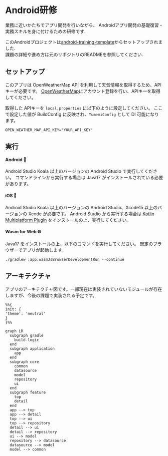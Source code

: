 # Android研修

業務に近いかたちでアプリ開発を行いながら、
Androidアプリ開発の基礎復習・実務スキルを身に付けるための研修です.  

このAndroidプロジェクトは[android-training-template](https://github.com/yumemi-inc/android-training-template)からセットアップされました.  
課題の詳細や進め方は元のリポジトリのREADMEを参照してください.

## セットアップ

このアプリは OpenWeatherMap API を利用して天気情報を取得するため、APIキーが必要です。
[OpenWeatherMap](https://home.openweathermap.org/users/sign_up)にアカウント登録を行い、APIキーを取得してください。


取得した APIキーを `local.properties` に以下のように設定してください。
ここで設定した値が BuildConfig に反映され、`YumemiConfig` として DI 可能になります。

```
OPEN_WEATHER_MAP_API_KEY="YOUR_API_KEY"
```

## 実行

#### Android :robot:

Android Studio Koala 以上のバージョンの Android Studio で実行してください。
コマンドラインから実行する場合は Java17 がインストールされている必要があります。

#### iOS :green_apple:

Android Studio Koala 以上のバージョンの Android Studio、Xcode15 以上のバージョンの Xcode が必要です。
Android Studio から実行する場合は [Kotlin Multiplatform Plugin](https://plugins.jetbrains.com/plugin/14936-kotlin-multiplatform) をインストールの上、実行してください。

#### Wasm for Web :globe_with_meridians:

Java17 をインストールの上、以下のコマンドを実行してください。
既定のブラウザーでアプリが起動します。

```
./gradlew :app:wasmJsBrowserDevelopmentRun --continue
```

## アーキテクチャ
アプリのアーキテクチャ図です。一部現在は実装されていないモジュールが存在しますが、今後の課題で実装される予定です。

```mermaid
%%{
init: {
'theme': 'neutral'
}
}%%

graph LR
  subgraph gradle 
    build-logic  
  end  
  subgraph application
    app  
  end  
  subgraph core
    common
    datasource
    model
    repository
    ui
  end
  subgraph feature
    top
    detail
  end
  app --> top
  app --> detail
  top --> ui
  top --> repository
  detail --> ui
  detail --> repository
  ui --> model
  repository --> datasource
  datasource --> model
  model --> common
```
